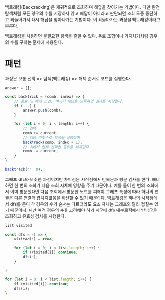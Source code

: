 백트래킹(Backtracking)은 재귀적으로 조회하며 해답을 찾아가는 기법이다. 다만 완전 탐색처럼 모든 경우의 수를 저장하지 않고 해답이 아니라고 판단되면 조회 도중 중단하고 되돌아가서 다시 해답을 찾아나가는 기법이다. 이 되돌아가는 과정을 백트래킹이라고 부른다.

백트래킹을 사용하면 불필요한 탐색을 줄일 수 있다.
주로 조합이나 가지치기처럼 경우의 수를 구하는 문제에 사용된다.

# 패턴

과정은 
보통 선택 => 탐색(백트래킹) => 해제 순서로 코드를 실행한다.

```js
answer = [];

const backtrack = (comb, index) => {
	// 종료 및 해제 조건, 여기서 해답을 만족하면 결과를 저장한다.
	if (...) {
		answer.push(comb);
	}

	for (let i = 0; i < length; i++) {
		// 선택
		comb += current;
		// 다음 가짓수로 탐색을 실행하며
		backtrack(comb, index + 1);
		// 위에서 현재 선택한 경우를 해제한다.
		comb -= current;
	}
}

backtrack('', 0);

```

그래프 dfs와 비슷한 과정이지만 차이점은 시작점에서 반복문과 방문 검사를 한다.
왜냐하면 한 번의 조회가 다음 조회 자체에 영향을 주기 때문이다. 예를 들어 한 번의 조회에서 이미 방문했다면 다음 조회에서 방문한 노드를 피해야 그래프 특성에 따라 하나의 연결은 다른 연결과 겹치지않음을 확신할 수 있기 때문이다.
백트래킹은 하나의 시작점에서 dfs를 돈다 각 경우의 수가 순서는 다르더라도 요소 자체는 그래프와 달리 겹칠수 있기 때문이다. 다만 여려 경우의 수를 고려해야 하기 때문에 dfs 내부로직에서 반복문을 조회하고 유효성 검사를 시행한다.
```js
list visited

const dfs = () => {
	visited[i] = true;

	for (let i = 0; i < list.length; i++) {
		if (visited[i]) continue;
		dfs(i);
	}

}

for (let i = 0; i < list.length; i++) {
	if (visited[i]) continue;
	dfs(i);
}

```